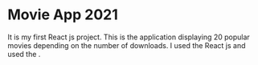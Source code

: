 # Movie App 2021
It is my first React js project. This is the application displaying 20 popular movies depending on the number of downloads. I used the React js and used the .
